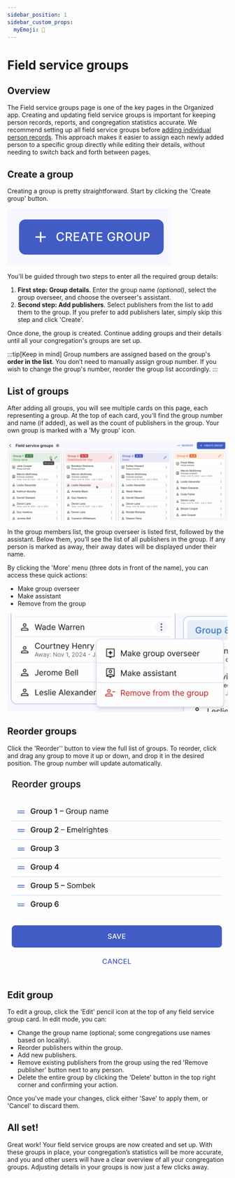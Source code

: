 ```yaml
---
sidebar_position: 1
sidebar_custom_props:
  myEmoji: 🌾
---
```


# Field service groups

## Overview

The Field service groups page is one of the key pages in the Organized app. Creating and updating field service groups is important for keeping person records, reports, and congregation statistics accurate. We recommend setting up all field service groups before [adding individual person records](../persons/add-person.md). This approach makes it easier to assign each newly added person to a specific group directly while editing their details, without needing to switch back and forth between pages.

## Create a group

Creating a group is pretty straightforward. Start by clicking the 'Create group' button.

![Create a new field service group button](./img/create-group-button.png)

You'll be guided through two steps to enter all the required group details:

1. **First step: Group details**. Enter the group name _(optional)_, select the group overseer, and choose the overseer's assistant.
2. **Second step: Add publishers**. Select publishers from the list to add them to the group. If you prefer to add publishers later, simply skip this step and click 'Create'.

Once done, the group is created. Continue adding groups and their details until all your congregation's groups are set up.

:::tip[Keep in mind]
Group numbers are assigned based on the group's **order in the list**. You don’t need to manually assign group number. If you wish to change the group's number, reorder the group list accordingly.
:::

## List of groups

After adding all groups, you will see multiple cards on this page, each representing a group. At the top of each card, you’ll find the group number and name (if added), as well as the count of publishers in the group. Your own group is marked with a 'My group' icon.

![Field service group details and members](./img/groups-overview.png)

In the group members list, the group overseer is listed first, followed by the assistant. Below them, you’ll see the list of all publishers in the group. If any person is marked as away, their away dates will be displayed under their name.

By clicking the 'More' menu (three dots in front of the name), you can access these quick actions:

- Make group overseer
- Make assistant
- Remove from the group

![Quick actions for field service group members in Organized app](./img/more-menu.png)

## Reorder groups

Click the 'Reorder'' button to view the full list of groups. To reorder, click and drag any group to move it up or down, and drop it in the desired position. The group number will update automatically.

![Reorder field service groups in Organized](./img/order-group.png)

## Edit group

To edit a group, click the 'Edit' pencil icon at the top of any field service group card. In edit mode, you can:

- Change the group name (optional; some congregations use names based on locality).
- Reorder publishers within the group.
- Add new publishers.
- Remove existing publishers from the group using the red 'Remove publisher' button next to any person.
- Delete the entire group by clicking the 'Delete' button in the top right corner and confirming your action.

Once you've made your changes, click either 'Save' to apply them, or 'Cancel' to discard them.

## All set!

Great work! Your field service groups are now created and set up. With these groups in place, your congregation’s statistics will be more accurate, and you and other users will have a clear overview of all your congregation groups. Adjusting details in your groups is now just a few clicks away.